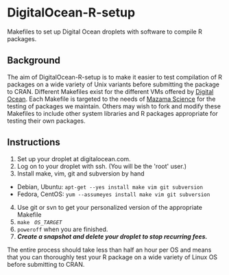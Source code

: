# DigitalOcean-R-setup

Makefiles to set up Digital Ocean droplets with software to compile R packages.

## Background

The aim of DigitalOcean-R-setup is to make it easier to test compilation of R packages on a wide variety of Unix variants
before submitting the package to CRAN. Different Makefiles exist for the different VMs offered by
[Digital Ocean](http://digitalocean.com). Each Makefile is targeted to the needs of
[Mazama Science](http://mazamascience.com) for the testing of packages we maintain.
Others may wish to fork and modify these Makefiles to include other system libraries and R packages appropriate for testing their own packages.


## Instructions

1. Set up your droplet at digitalocean.com.
2. Log on to your droplet with ssh. (You will be the 'root' user.)
3. Install make, vim, git and subversion by hand
  * Debian, Ubuntu: `apt-get --yes install make vim git subversion`
  * Fedora, CentOS: `yum --assumeyes install make vim git subversion`
4. Use git or svn to get your personalized version of the appropriate Makefile
5. `make ` *`OS_TARGET`*
6. `poweroff` when you are finished.
7. __*Create a snapshot and delete your droplet to stop recurring fees.*__

The entire process should take less than half an hour per OS and means that you can thoroughly test your R package on a wide variety of Linux OS before submitting to CRAN.
